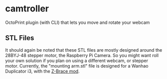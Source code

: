 # camtroller
OctoPrint plugin (with CLI) that lets you move and rotate your webcam

## STL Files
It should again be noted that these STL files are mostly designed around the 28BYJ-48 stepper motor, the Raspberry Pi Camera. So you might want roll your own solution if you plan on using a different webcam, or stepper motor. Currently, the "mounting arm.stl" file is designed for a Wanhao Duplicator i3, with the [Z-Brace mod](http://www.thingiverse.com/thing:921948). 
